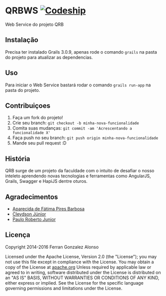 # QRBWS [![Codeship][codeship-badge]][codeship]

Web Service do projeto QRB

## Instalação

Precisa ter instalado Grails 3.0.9, apenas rode o comando ```grails``` na pasta do projeto para atualizar as dependencias.

## Uso

Para iniciar o Web Service bastará rodar o comando ```grails run-app``` na pasta do projeto.

## Contribuiçoes

1. Faça um fork do projeto!
2. Crie seu branch: `git checkout -b minha-nova-funcionalidade`
3. Comita suas mudanças: `git commit -am 'Acrescentando a funcionalidade X'`
4. Faça push no seu branch: `git push origin minha-nova-funcionalidade`
5. Mande seu pull request :D

## História

QRB surge de um projeto da faculdade com o intuito de desafiar o nosso inteleto aprendendo novas tecnologias e ferramentas como AngularJS, Grails, Swagger e HapiJS dentre oturos.

## Agradecimentos

* [Aparecida de Fátima Pires Barbosa](https://github.com/aparpires)
* [Cleydson Júnior](https://github.com/cleydsonjr)
* [Paulo Roberto Junior](https://github.com/paulonill)

## Licença

Copyright 2014-2016 Ferran Gonzalez Alonso

Licensed under the Apache License, Version 2.0 (the "License");
you may not use this file except in compliance with the License.
You may obtain a copy of the License at [apache.org](http://www.apache.org/licenses/LICENSE-2.0)
Unless required by applicable law or agreed to in writing, software
distributed under the License is distributed on an "AS IS" BASIS,
WITHOUT WARRANTIES OR CONDITIONS OF ANY KIND, either express or implied.
See the License for the specific language governing permissions and
limitations under the License.


[codeship-badge]: https://codeship.com/projects/236e3190-14a3-0133-bdae-063b18755257/status?branch=master
[codeship]: https://codeship.com/projects/93118
